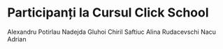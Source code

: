# Participanți la Cursul Click School
Alexandru Potirlau
Nadejda Gluhoi
Chiril Saftiuc
Alina Rudacevschi
Nacu Adrian


